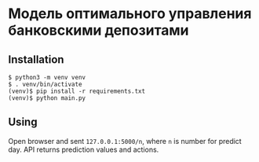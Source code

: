 # Модель оптимального управления банковскими депозитами

## Installation
```
$ python3 -m venv venv
$ . venv/bin/activate
(venv)$ pip install -r requirements.txt
(venv)$ python main.py
```

## Using

Open browser and sent `127.0.0.1:5000/n`, where `n` is number for predict day.
API returns prediction values and actions.